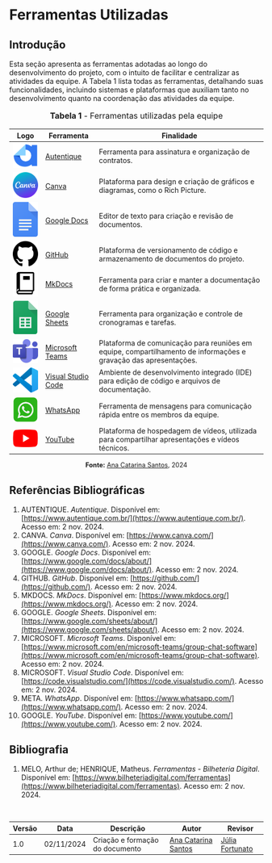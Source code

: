 # Ferramentas Utilizadas

## Introdução

Esta seção apresenta as ferramentas adotadas ao longo do desenvolvimento do projeto, com o intuito de facilitar e centralizar as atividades da equipe. A Tabela 1 lista todas as ferramentas, detalhando suas funcionalidades, incluindo sistemas e plataformas que auxiliam tanto no desenvolvimento quanto na coordenação das atividades da equipe.

<div align="center">
<font size="3"><p style="text-align: center"><b>Tabela 1</b> - Ferramentas utilizadas pela equipe</p></font>

  <table>
    <thead>
      <tr>
        <th>Logo</th>
        <th>Ferramenta</th>
        <th>Finalidade</th>
      </tr>
    </thead>
    <tbody>
      <tr>
        <td><img src="../../imagens/ferramentas/autentique.png" alt="Logo do Autentique" width="90"></td>
        <td><a href="https://www.autentique.com.br/">Autentique</a></td>
        <td>Ferramenta para assinatura e organização de contratos.</td>
      </tr>
      <tr>
        <td><img src="../../imagens/ferramentas/canva.webp" alt="Canva Logo" width="90"></td>
        <td><a href="https://www.canva.com/">Canva</a></td>
        <td>Plataforma para design e criação de gráficos e diagramas, como o Rich Picture.</td>
      </tr>
      <tr>
        <td><img src="../../imagens/ferramentas/Google_Docs.png" alt="Google Docs Logo" width="90"></td>
        <td><a href="https://www.google.com/docs/about/">Google Docs</a></td>
        <td>Editor de texto para criação e revisão de documentos.</td>
      </tr>
      <tr>
        <td><img src="../../imagens/ferramentas/github.png" alt="GitHub Logo" width="90"></td>
        <td><a href="https://github.com/">GitHub</a></td>
        <td>Plataforma de versionamento de código e armazenamento de documentos do projeto.</td>
      </tr>
      <tr>
        <td><img src="../../imagens/ferramentas/mkdocs.png" alt="MkDocs Logo" width="90"></td>
        <td><a href="https://www.mkdocs.org/">MkDocs</a></td>
        <td>Ferramenta para criar e manter a documentação de forma prática e organizada.</td>
      </tr>
      <tr>
        <td><img src="../../imagens/ferramentas/sheets.png" alt="Google Sheets Logo" width="90"></td>
        <td><a href="https://www.google.com/sheets/about/">Google Sheets</a></td>
        <td>Ferramenta para organização e controle de cronogramas e tarefas.</td>
      </tr>
      <tr>
        <td><img src="../../imagens/ferramentas/teams.jpeg" alt="Teams Logo" width="90"></td>
        <td><a href="https://www.microsoft.com/en/microsoft-teams/group-chat-software">Microsoft Teams</a></td>
        <td>Plataforma de comunicação para reuniões em equipe, compartilhamento de informações e gravação das apresentações.</td>
      </tr>
      <tr>
        <td><img src="../../imagens/ferramentas/vscode.png" alt="Visual Studio Code Logo" width="90"></td>
        <td><a href="https://code.visualstudio.com/">Visual Studio Code</a></td>
        <td>Ambiente de desenvolvimento integrado (IDE) para edição de código e arquivos de documentação.</td>
      </tr>
      <tr>
        <td><img src="../../imagens/ferramentas/whatsapp.png" alt="WhatsApp Logo" width="90"></td>
        <td><a href="https://www.whatsapp.com/">WhatsApp</a></td>
        <td>Ferramenta de mensagens para comunicação rápida entre os membros da equipe.</td>
      </tr>
      <tr>
        <td><img src="../../imagens/ferramentas/youtube.png" alt="YouTube Logo" width="90"></td>
        <td><a href="https://www.youtube.com/">YouTube</a></td>
        <td>Plataforma de hospedagem de vídeos, utilizada para compartilhar apresentações e vídeos técnicos.</td>
      </tr>
    </tbody>
  </table>

  <p style="text-align: center; font-size: 0.9em;"><b>Fonte:</b> <a href="https://github.com/an4catarina">Ana Catarina Santos</a>, 2024</p>
</div>

## Referências Bibliográficas

1. AUTENTIQUE. _Autentique_. Disponível em: [https://www.autentique.com.br/](https://www.autentique.com.br/). Acesso em: 2 nov. 2024.
2. CANVA. _Canva_. Disponível em: [https://www.canva.com/](https://www.canva.com/). Acesso em: 2 nov. 2024.
3. GOOGLE. _Google Docs_. Disponível em: [https://www.google.com/docs/about/](https://www.google.com/docs/about/). Acesso em: 2 nov. 2024.
4. GITHUB. _GitHub_. Disponível em: [https://github.com/](https://github.com/). Acesso em: 2 nov. 2024.
5. MKDOCS. _MkDocs_. Disponível em: [https://www.mkdocs.org/](https://www.mkdocs.org/). Acesso em: 2 nov. 2024.
6. GOOGLE. _Google Sheets_. Disponível em: [https://www.google.com/sheets/about/](https://www.google.com/sheets/about/). Acesso em: 2 nov. 2024.
7. MICROSOFT. _Microsoft Teams_. Disponível em: [https://www.microsoft.com/en/microsoft-teams/group-chat-software](https://www.microsoft.com/en/microsoft-teams/group-chat-software). Acesso em: 2 nov. 2024.
8. MICROSOFT. _Visual Studio Code_. Disponível em: [https://code.visualstudio.com/](https://code.visualstudio.com/). Acesso em: 2 nov. 2024.
9. META. _WhatsApp_. Disponível em: [https://www.whatsapp.com/](https://www.whatsapp.com/). Acesso em: 2 nov. 2024.
10. GOOGLE. _YouTube_. Disponível em: [https://www.youtube.com/](https://www.youtube.com/). Acesso em: 2 nov. 2024.

## Bibliografia

1. MELO, Arthur de; HENRIQUE, Matheus. _Ferramentas - Bilheteria Digital_. Disponível em: [https://www.bilheteriadigital.com/ferramentas](https://www.bilheteriadigital.com/ferramentas). Acesso em: 2 nov. 2024.

<br>

<div align="center">
  <table>
    <thead>
      <tr>
        <th>Versão</th>
        <th>Data</th>
        <th>Descrição</th>
        <th>Autor</th>
        <th>Revisor</th>
      </tr>
    </thead>
    <tbody>
      <tr>
        <td>1.0</td>
        <td>02/11/2024</td>
        <td>Criação e formação do documento</td>
        <td><a href="https://github.com/an4catarina">Ana Catarina Santos</a></td>
        <td><a href="https://github.com/julia-fortunato">Júlia Fortunato</a></td>
      </tr>
    </tbody>
  </table>
</div>
